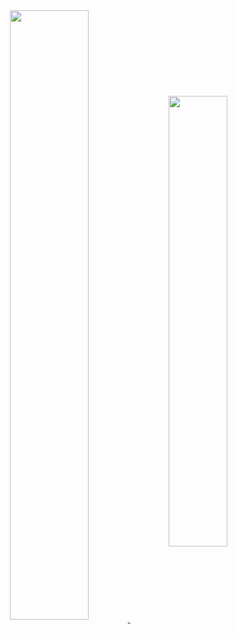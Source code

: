 <div align="center">
  <a href="https://github.com/smartyoon/">
    <img align="center" width="50%" src="https://github-readme-stats.vercel.app/api?username=smartyoon&hide=issues&theme=dracula&hide_border=trues" />
  </a>
  <a href="https://github.com/smartyoon/">
    <img align="center" width="43%" src="https://github-readme-stats.vercel.app/api/top-langs/?username=smartyoon&layout=compact&theme=dracula&hide_border=true" />
  </a>
</div>
  
  
